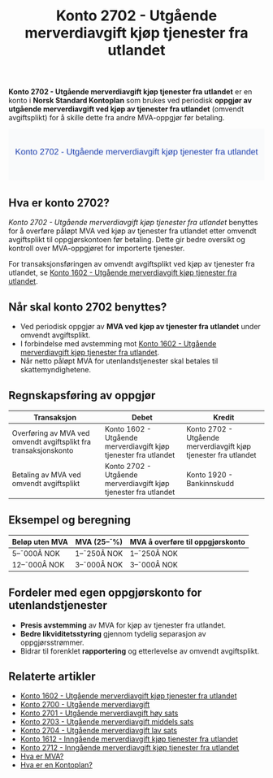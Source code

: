 ﻿---
title: "Konto 2702 - Utgående merverdiavgift kjøp tjenester fra utlandet"
seoTitle: "2702-utgaende-merverdiavgift-kjop-tjen-fra-utlandet"
meta_description: '**Konto 2702 - Utgående merverdiavgift kjøp tjenester fra utlandet** er en konto i **Norsk Standard Kontoplan** som brukes ved periodisk **oppgjør av utgåen...'
slug: 2702-utgaende-merverdiavgift-kjop-tjen-fra-utlandet
type: blog
layout: pages/single
---

**Konto 2702 - Utgående merverdiavgift kjøp tjenester fra utlandet** er en konto i **Norsk Standard Kontoplan** som brukes ved periodisk **oppgjør av utgående merverdiavgift ved kjøp av tjenester fra utlandet** (omvendt avgiftsplikt) for å skille dette fra andre MVA-oppgjør før betaling.

![Illustrasjon av konto 2702 Utgående merverdiavgift kjøp tjenester fra utlandet](2702-utgaende-merverdiavgift-kjop-tjen-fra-utlandet-image.svg)

## Hva er konto 2702?

*Konto 2702 - Utgående merverdiavgift kjøp tjenester fra utlandet* benyttes for å overføre påløpt MVA ved kjøp av tjenester fra utlandet etter omvendt avgiftsplikt til oppgjørskontoen før betaling. Dette gir bedre oversikt og kontroll over MVA-oppgjøret for importerte tjenester.

For transaksjonsføringen av omvendt avgiftsplikt ved kjøp av tjenester fra utlandet, se [Konto 1602 - Utgående merverdiavgift kjøp tjenester fra utlandet](/blogs/kontoplan/1602-utgaende-merverdiavgift-kjop-tjen-fra-utlandet "Konto 1602 - Utgående merverdiavgift kjøp tjenester fra utlandet").

## Når skal konto 2702 benyttes?

* Ved periodisk oppgjør av **MVA ved kjøp av tjenester fra utlandet** under omvendt avgiftsplikt.
* I forbindelse med avstemming mot [Konto 1602 - Utgående merverdiavgift kjøp tjenester fra utlandet](/blogs/kontoplan/1602-utgaende-merverdiavgift-kjop-tjen-fra-utlandet "Konto 1602 - Utgående merverdiavgift kjøp tjenester fra utlandet").
* Når netto påløpt MVA for utenlandstjenester skal betales til skattemyndighetene.

## Regnskapsføring av oppgjør

| Transaksjon                                                                      | Debet                                                             | Kredit                                                                  |
|----------------------------------------------------------------------------------|-------------------------------------------------------------------|-------------------------------------------------------------------------|
| Overføring av MVA ved omvendt avgiftsplikt fra transaksjonskonto                 | Konto 1602 - Utgående merverdiavgift kjøp tjenester fra utlandet  | Konto 2702 - Utgående merverdiavgift kjøp tjenester fra utlandet        |
| Betaling av MVA ved omvendt avgiftsplikt                                          | Konto 2702 - Utgående merverdiavgift kjøp tjenester fra utlandet  | Konto 1920 - Bankinnskudd                                                |

## Eksempel og beregning

| Beløp uten MVA  | MVA (25–¯%) | MVA å overføre til oppgjørskonto |
|-----------------|------------|----------------------------------|
| 5–¯000Â NOK       | 1–¯250Â NOK  | 1–¯250Â NOK                       |
| 12–¯000Â NOK      | 3–¯000Â NOK  | 3–¯000Â NOK                       |

## Fordeler med egen oppgjørskonto for utenlandstjenester

* **Presis avstemming** av MVA for kjøp av tjenester fra utlandet.
* **Bedre likviditetsstyring** gjennom tydelig separasjon av oppgjørsstrømmer.
* Bidrar til forenklet **rapportering** og etterlevelse av omvendt avgiftsplikt.

## Relaterte artikler

* [Konto 1602 - Utgående merverdiavgift kjøp tjenester fra utlandet](/blogs/kontoplan/1602-utgaende-merverdiavgift-kjop-tjen-fra-utlandet "Konto 1602 - Utgående merverdiavgift kjøp tjenester fra utlandet")
* [Konto 2700 - Utgående merverdiavgift](/blogs/kontoplan/2700-utgaende-merverdiavgift "Konto 2700 - Utgående merverdiavgift")
* [Konto 2701 - Utgående merverdiavgift høy sats](/blogs/kontoplan/2701-utgaende-merverdiavgift-hoy-sats "Konto 2701 - Utgående merverdiavgift høy sats")
* [Konto 2703 - Utgående merverdiavgift middels sats](/blogs/kontoplan/2703-utgaende-merverdiavgift-middels-sats "Konto 2703 - Utgående merverdiavgift middels sats")
* [Konto 2704 - Utgående merverdiavgift lav sats](/blogs/kontoplan/2704-utgaende-merverdiavgift-lav-sats "Konto 2704 - Utgående merverdiavgift lav sats")
* [Konto 1612 - Inngående merverdiavgift kjøp tjenester fra utlandet](/blogs/kontoplan/1612-inngaaende-merverdiavgift-kjop-tjen-fra-utlandet "Konto 1612 - Inngående merverdiavgift kjøp tjenester fra utlandet")
* [Konto 2712 - Inngående merverdiavgift kjøp tjenester fra utlandet](/blogs/kontoplan/2712-inngaaende-merverdiavgift-kjop-tjen-fra-utlandet "Konto 2712 - Inngående merverdiavgift kjøp tjenester fra utlandet")
* [Hva er MVA?](/blogs/regnskap/hva-er-moms-mva "Hva er MVA? MVA-regnskapsføring og merverdiavgift")
* [Hva er en Kontoplan?](/blogs/regnskap/hva-er-kontoplan "Hva er en Kontoplan? Komplett Guide til Kontoplaner i Norsk Regnskap")






